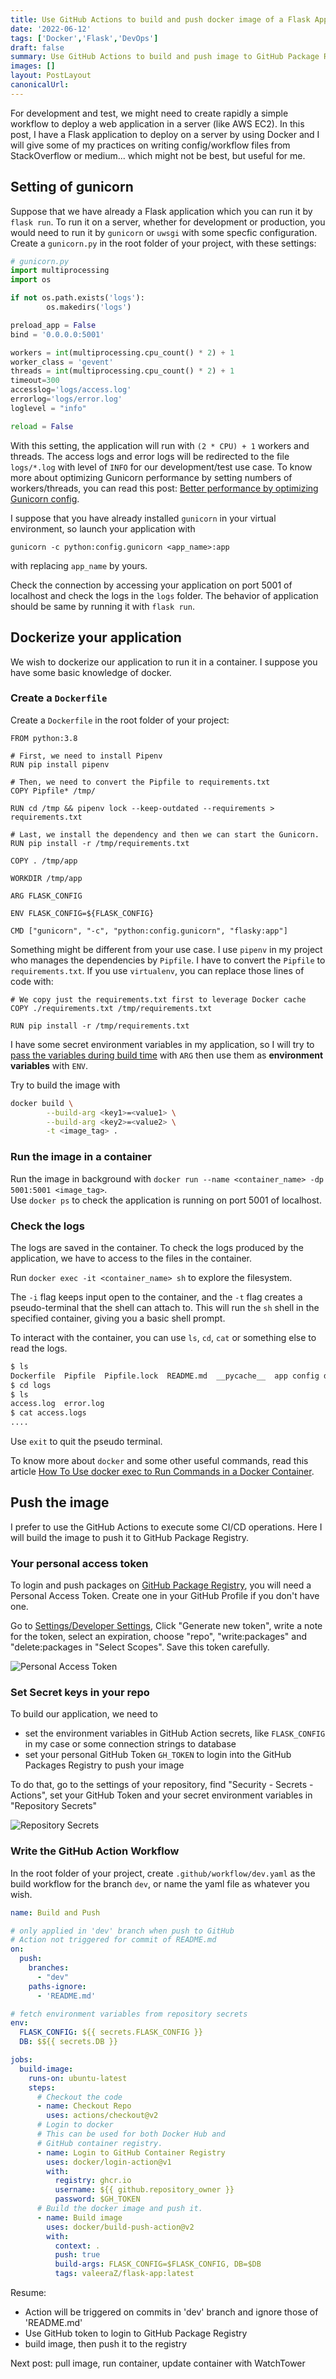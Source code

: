```yaml
---
title: Use GitHub Actions to build and push docker image of a Flask App
date: '2022-06-12'
tags: ['Docker','Flask','DevOps']
draft: false
summary: Use GitHub Actions to build and push image to GitHub Package Registry
images: []
layout: PostLayout
canonicalUrl:
---
```


For development and test, we might need to create rapidly a simple workflow to deploy a web application in a server (like AWS EC2). In this post, I have a Flask application to deploy on a server by using Docker and I will give some of my practices on writing config/workflow files from StackOverflow or medium... which might not be best, but useful for me.

## Setting of gunicorn

Suppose that we have already a Flask application which you can run it by `flask run`. To run it on a server, whether for development or production, you would need to run it by `gunicorn` or `uwsgi` with some specfic configuration. Create a `gunicorn.py` in the root folder of your project, with these settings:

```python
# gunicorn.py
import multiprocessing
import os

if not os.path.exists('logs'):
        os.makedirs('logs')

preload_app = False
bind = '0.0.0.0:5001'

workers = int(multiprocessing.cpu_count() * 2) + 1
worker_class = 'gevent'
threads = int(multiprocessing.cpu_count() * 2) + 1
timeout=300
accesslog='logs/access.log'
errorlog='logs/error.log'
loglevel = "info"

reload = False
```

With this setting, the application will run with `(2 * CPU) + 1` workers and threads. The access logs and error logs will be redirected to the file `logs/*.log` with level of `INFO` for our development/test use case.
To know more about optimizing Gunicorn performance by setting numbers of workers/threads, you can read this post: [Better performance by optimizing Gunicorn config](https://medium.com/building-the-system/gunicorn-3-means-of-concurrency-efbb547674b7).

I suppose that you have already installed `gunicorn` in your virtual environment, so launch your application with

`gunicorn -c python:config.gunicorn <app_name>:app`

with replacing `app_name` by yours.

Check the connection by accessing your application on port 5001 of localhost and check the logs in the `logs` folder. The behavior of application should be same by running it with `flask run`.

## Dockerize your application

We wish to dockerize our application to run it in a container. I suppose you have some basic knowledge of docker.

### Create a `Dockerfile`

Create a `Dockerfile` in the root folder of your project:

```docker
FROM python:3.8

# First, we need to install Pipenv
RUN pip install pipenv

# Then, we need to convert the Pipfile to requirements.txt
COPY Pipfile* /tmp/

RUN cd /tmp && pipenv lock --keep-outdated --requirements > requirements.txt

# Last, we install the dependency and then we can start the Gunicorn.
RUN pip install -r /tmp/requirements.txt

COPY . /tmp/app

WORKDIR /tmp/app

ARG FLASK_CONFIG

ENV FLASK_CONFIG=${FLASK_CONFIG}

CMD ["gunicorn", "-c", "python:config.gunicorn", "flasky:app"]
```

Something might be different from your use case. I use `pipenv` in my project who manages the dependencies by `Pipfile`. I have to convert the `Pipfile` to `requirements.txt`. If you use `virtualenv`, you can replace those lines of code with:

```Docker
# We copy just the requirements.txt first to leverage Docker cache
COPY ./requirements.txt /tmp/requirements.txt

RUN pip install -r /tmp/requirements.txt
```

I have some secret environment variables in my application, so I will try to [pass the variables during build time](https://blog.bitsrc.io/how-to-pass-environment-info-during-docker-builds-1f7c5566dd0e) with `ARG` then use them as **environment variables** with `ENV`.

Try to build the image with

```sh
docker build \
        --build-arg <key1>=<value1> \
        --build-arg <key2>=<value2> \
        -t <image_tag> .
```

### Run the image in a container

Run the image in background with `docker run --name <container_name> -dp 5001:5001 <image_tag>`.  
Use `docker ps` to check the application is running on port 5001 of localhost.

### Check the logs

The logs are saved in the container. To check the logs produced by the application, we have to access to the files in the container.

Run `docker exec -it <container_name> sh` to explore the filesystem.

The `-i` flag keeps input open to the container, and the `-t` flag creates a pseudo-terminal that the shell can attach to. This will run the `sh` shell in the specified container, giving you a basic shell prompt.

To interact with the container, you can use `ls`, `cd`, `cat` or something else to read the logs.

```bash
$ ls
Dockerfile  Pipfile  Pipfile.lock  README.md  __pycache__  app config doc  flasky.py logs  migrations
$ cd logs
$ ls
access.log  error.log
$ cat access.logs
....
```

Use `exit` to quit the pseudo terminal.

To know more about `docker` and some other useful commands, read this article [How To Use docker exec to Run Commands in a Docker Container](https://www.digitalocean.com/community/tutorials/how-to-use-docker-exec-to-run-commands-in-a-docker-container).

## Push the image

I prefer to use the GitHub Actions to execute some CI/CD operations. Here I will build the image to push it to GitHub Package Registry.

### Your personal access token

To login and push packages on [GitHub Package Registry](https://github.com/features/packages), you will need a Personal Access Token. Create one in your GitHub Profile if you don't have one.

Go to [Settings/Developer Settings](https://github.com/settings/tokens), Click "Generate new token", write a note for the token, select an expiration, choose "repo", "write:packages" and "delete:packages in "Select Scopes". Save this token carefully.

![Personal Access Token](https://dev.azure.com/zslyvain/9285f0e6-8055-4a5c-aec3-50d9555ac078/_apis/git/repositories/4eb461c6-bb1f-489f-978b-686e8c32decf/items?path=%2F1655556725510_8645.png&versionDescriptor%5BversionOptions%5D=0&versionDescriptor%5BversionType%5D=0&versionDescriptor%5Bversion%5D=master&resolveLfs=true&%24format=octetStream&api-version=5.0)

### Set Secret keys in your repo

To build our application, we need to

- set the environment variables in GitHub Action secrets, like `FLASK_CONFIG` in my case or some connection strings to database
- set your personal GitHub Token `GH_TOKEN` to login into the GitHub Packages Registry to push your image

To do that, go to the settings of your repository, find "Security - Secrets - Actions", set your GitHub Token and your secret environment variables in "Repository Secrets"

![Repository Secrets](https://dev.azure.com/zslyvain/9285f0e6-8055-4a5c-aec3-50d9555ac078/_apis/git/repositories/4eb461c6-bb1f-489f-978b-686e8c32decf/items?path=%2F1655550937342_5643.png&versionDescriptor%5BversionOptions%5D=0&versionDescriptor%5BversionType%5D=0&versionDescriptor%5Bversion%5D=master&resolveLfs=true&%24format=octetStream&api-version=5.0)

### Write the GitHub Action Workflow

In the root folder of your project, create `.github/workflow/dev.yaml` as the build workflow for the branch `dev`, or name the yaml file as whatever you wish.  

```yaml
name: Build and Push

# only applied in 'dev' branch when push to GitHub
# Action not triggered for commit of README.md
on:
  push:
    branches:
      - "dev"
    paths-ignore:
      - 'README.md'

# fetch environment variables from repository secrets
env:
  FLASK_CONFIG: ${{ secrets.FLASK_CONFIG }}
  DB: $${{ secrets.DB }}

jobs:
  build-image:
    runs-on: ubuntu-latest
    steps:
      # Checkout the code
      - name: Checkout Repo
        uses: actions/checkout@v2
      # Login to docker
      # This can be used for both Docker Hub and
      # GitHub container registry.
      - name: Login to GitHub Container Registry
        uses: docker/login-action@v1
        with:
          registry: ghcr.io
          username: ${{ github.repository_owner }}
          password: $GH_TOKEN
      # Build the docker image and push it.
      - name: Build image
        uses: docker/build-push-action@v2
        with:
          context: .
          push: true
          build-args: FLASK_CONFIG=$FLASK_CONFIG, DB=$DB
          tags: valeeraZ/flask-app:latest
```

Resume:

- Action will be triggered on commits in 'dev' branch and ignore those of 'README.md'
- Use GitHub token to login to GitHub Package Registry
- build image, then push it to the registry

Next post: pull image, run container, update container with WatchTower 
